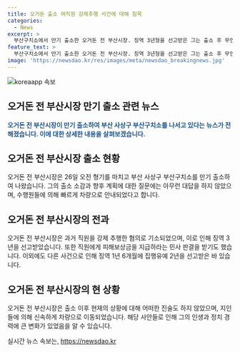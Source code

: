 ```yaml
---
title: 오거돈 출소 여직원 강제추행 사건에 대해 침묵
categories:
  - News
excerpt: >
  부산구치소에서 만기 출소한 오거돈 전 부산시장. 징역 3년형을 선고받은 그는 출소 후 무언의 태도를 보였다. 2018년 11월과 12월, 2020년 4월에는 부산시청 직원을 강제추행한 혐의로 기소되었고, 해당 혐의를 인정하며 시장직에서 물러났다. 또한 직권남용권리행사방해 혐의로 1년 6개월의 집행유예를 선고받기도 했다. 오 전 시장은 성추행 피해자에게 5000만원의 피해보상금을 지급해야 했으며, 이에 대한 상고도 기각되었다.
feature_text: >
  부산구치소에서 만기 출소한 오거돈 전 부산시장. 징역 3년형을 선고받은 그는 출소 후 무언의 태도를 보였다. 2018년 11월과 12월, 2020년 4월에는 부산시청 직원을 강제추행한 혐의로 기소되었고, 해당 혐의를 인정하며 시장직에서 물러났다. 또한 직권남용권리행사방해 혐의로 1년 6개월의 집행유예를 선고받기도 했다. 오 전 시장은 성추행 피해자에게 5000만원의 피해보상금을 지급해야 했으며, 이에 대한 상고도 기각되었다.
image: 'https://newsdao.kr/res/images/meta/newsdao_breakingnews.jpg'
---
```


<p><img src="https://newsdao.kr/res/images/meta/newsdao_breakingnews.jpg" alt="koreaapp 속보" /></p>

<h2 data-ke-size="size26">오거돈 전 부산시장 만기 출소 관련 뉴스</h2>

<p data-ke-size="size16"><b><span style="color: #1a5490;">오거돈 전 부산시장이 만기 출소하여 부산 사상구 부산구치소를 나서고 있다는 뉴스가 전해졌습니다. 이에 대한 상세한 내용을 살펴보겠습니다.</span></b></p>

<h2 data-ke-size="size24">오거돈 전 부산시장 출소 현황</h2>

<p data-ke-size="size16">오거돈 전 부산시장은 26일 오전 형기를 마치고 부산 사상구 부산구치소를 만기 출소하여 나왔습니다. 그의 출소 소감과 향후 계획에 대한 질문에는 아무런 대답을 하지 않았으며, 수행원들에 의해 빠르게 차량으로 안내되었다고 합니다.</p>

<h2 data-ke-size="size24">오거돈 전 부산시장의 전과</h2>

<p data-ke-size="size16">오거돈 전 부산시장은 과거 직원을 강제 추행한 혐의로 기소되었으며, 이로 인해 징역 3년을 선고받았습니다. 또한 직원에게 피해보상금을 지급하라는 민사 판결을 받기도 했습니다. 이외에도 다른 사건으로 인해 징역 1년 6개월에 집행유예 2년을 선고받은 바 있습니다. </p>

<h2 data-ke-size="size24">오거돈 전 부산시장의 현 상황</h2>

<p data-ke-size="size16">오거돈 전 부산시장은 출소 이후 현재의 상황에 대해 어떠한 진술도 하지 않았으며, 지인들에 의해 신속하게 차량으로 이동되었습니다. 해당 사안들로 인해 그의 인생과 정치 경력에 큰 변화가 있었음을 알 수 있습니다.</p>
실시간 뉴스 속보는, <a href="https://newsdao.kr" rel="dofollow">https://newsdao.kr</a>


